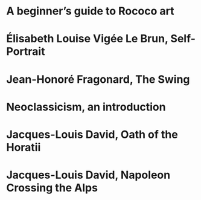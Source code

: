 # A beginner’s guide to Rococo art

# Élisabeth Louise Vigée Le Brun, Self-Portrait

# Jean-Honoré Fragonard, The Swing

# Neoclassicism, an introduction

# Jacques-Louis David, Oath of the Horatii

# Jacques-Louis David, Napoleon Crossing the Alps